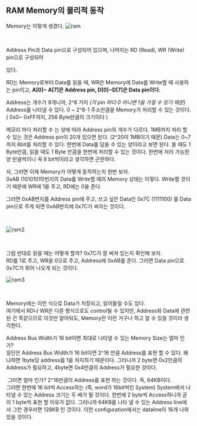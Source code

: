 ## RAM Memory의 물리적 동작

Memory는 이렇게 생겼다.
![ram](https://postfiles.pstatic.net/MjAyMjA2MjRfMTMy/MDAxNjU2MDU0OTExOTk4.lxzQrVKv3op3s76XRwmEC4MC7ipSRnAJqP56nV8XqMgg.YXmUXUpehon4F0pbabp_hJEElNIPYP7KRqybhRIzVIAg.PNG.wndgndi/image.png?type=w773)

<br>

Address Pin과 Data pin으로 구성되어 있으며, 나머지는 RD (Read), WR (Write) pin으로 구성되어 

있다. 

RD는 Memory로부터 Data를 읽을 때, WR은 Memory에 Data를 Write할 때 사용하는 pin이고, **A[0]~ A[7]은 Address pin, D[0]~D[7]은 Data pin이다.** 


Address는 개수가 8개니까, 2^8 가지 *(각 pin 마다 0 아니면 1을 가질 수 있기 때문)* Address를 나타낼 수 있다. 0 ~ 2^8-1 주소만큼을 Memory가 처리할 수 있는 것이다. 
( 0x0~ 0xFF까지, 256 Byte만큼의 크기이다 )


메모리 마다 처리할 수 는 양에 따라 Address pin의 개수가 다르다. 1MB까지 처리 할 수 있는 것은 Address pin이 20개 있으면 된다. (2^20이 1MB이기 때문)
Data는 0~7까지 8bit를 처리할 수 있다. 한번에 Data를 담을 수 있는 양이라고 보면 된다. 쓸 때도 1 Byte만큼, 읽을 때도 1 Byte 만큼을 한번에 처리할 수 있는 것이다. 한번에 처리 가능한 양 만큼씩이니 꼭 8 bit씩이라고 생각하면 곤란하다.

 
자, 그러면 이제 Memory가 어떻게 동작하는지 한번 보자.   
0xAB (10101011)번지의 Data를 Write할 때의 Memory 상태는 이렇다. 
Write할 것이기 때문에 WR에 1을 주고, RD에는 0을 준다.

 

그러면 0xAB번지를 Address pin에 주고, 쓰고 싶은 Data인 0x7C (1111100) 를 Data pin으로 주게 되면 0xAB번지에 0x7C가 써지는 것이다.

<br>

![ram2](https://postfiles.pstatic.net/MjAyMjA2MjRfMTU2/MDAxNjU2MDU0ODU5MzAw.rVxk4oShs_B90ghLKmv3OBWdop0m0h58pIM5WkPvdCEg.Ga04l8URZ-zcJ0rJBaadDfrWklhrXQMKMc5nYux9lLog.PNG.wndgndi/image.png?type=w773)

<br>

그럼 반대로 읽을 때는 어떻게 할까? 0x7C가 잘 써져 있는지 확인해 보자.  
RD를 1로 주고, WR을 0으로 주고, Address에 0xAB를 준다.
그러면 Data pin으로 0x7C가 튀어 나오게 되는 것이다.

![ram3](https://postfiles.pstatic.net/MjAyMjA2MjRfMTUw/MDAxNjU2MDU0ODc5NDcy.coFyx2fWScnw1HHQPV10IYocEX6doJyuTgi3tKW2fq8g.kHfsPXbnawGwoqDslkwQXFjk33uKRgmbssB7bg-UmdUg.PNG.wndgndi/image.png?type=w773)

<Br>

Memory에는 이런 식으로 Data가 저장되고, 읽어들일 수도 있다.   
여기에서 RD나 WR은 다른 형식으로도 control될 수 있지만,  Address와 Data에 관련된 건 똑같으므로 이것만 알아둬도, Memory란 이런 거구나 하고 알 수 있을 것이라 생각한다.


Address Bus Width가 16 bit이면 최대로 나타낼 수 있는 Memory Size는 얼마 인가?  
일단은 Address Bus Width가 16 bit이면 2^16 만큼 Address를 표현 할 수 있다.
왜냐하면 1byte당 address를 1을 차지하기 때문이다. 그러니까 2 byte면 0x2만큼의 Address가 필요하고, 4byte면 0x4만큼의 Address가 필요한 것이다. 

​
그러면 얼마 인가?  2^16만큼의 Address를 표현 하는 것이다. 
즉, 64KB이다.  
그러면 한번에 16 bit씩 Access하는 (즉, word가 16bit씩인 System) System에서 나타낼 수 있는  Address 크기는 두 배가 될 것이다. 
한번에 2 byte씩 Access하니까 굳이 1 byte씩 표현 할 이유가 없다. 
그러니까 64KB를 나타 낼 수 있는 Address line에서 그런 경우라면 128KB 인 것이다. 
이런 configuration에서는 dataline이 16개 나와 있을 것이다.
